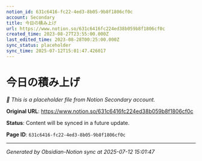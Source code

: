 ```yaml
---
notion_id: 631c6416-fc22-4ed3-8b05-9b8f1806cf0c
account: Secondary
title: 今日の積み上げ
url: https://www.notion.so/631c6416fc224ed38b059b8f1806cf0c
created_time: 2023-08-27T23:55:00.000Z
last_edited_time: 2023-08-28T00:25:00.000Z
sync_status: placeholder
sync_time: 2025-07-12T15:01:47.426017
---
```


# 今日の積み上げ

*🔄 This is a placeholder file from Notion Secondary account.*

**Original URL**: https://www.notion.so/631c6416fc224ed38b059b8f1806cf0c

**Status**: Content will be synced in a future update.

**Page ID**: `631c6416-fc22-4ed3-8b05-9b8f1806cf0c`

---

*Generated by Obsidian-Notion sync at 2025-07-12 15:01:47*
